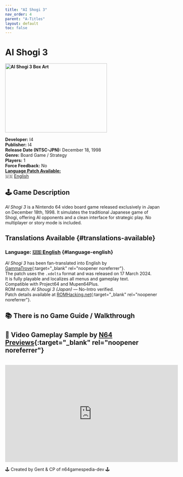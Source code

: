 ```yaml
---
title: "AI Shogi 3"
nav_order: 4
parent: "A-Titles"
layout: default
toc: false
---
```


# AI Shogi 3
<b>
<img src="https://images.launchbox-app.com/a9743204-e4b1-4c39-8a2b-24ae367c9a32.png" alt="AI Shogi 3 Box Art" style="object-fit:cover;width:330px;height:224px"/>
</b>

**Developer:** I4  
**Publisher:** I4  
**Release Date (NTSC-JPN):** December 18, 1998  
**Genre:** Board Game / Strategy  
**Players:** 1  
**Force Feedback:** No  
[**Language Patch Available:**](#translations-available)<br> 
🇺🇸 [English](#language-english)

## 🕹️ Game Description
*AI Shogi 3* is a Nintendo 64 video board game released exclusively in Japan on December 18th, 1998. It simulates the traditional Japanese game of Shogi, offering AI opponents and a clean interface for strategic play. No multiplayer or story mode is included.

## Translations Available {#translations-available}

### Language: [🇺🇸 English](#language-english) {#language-english}
*AI Shogi 3* has been fan-translated into English by [GammaTrove](https://www.romhacking.net/community/8548/){:target="_blank" rel="noopener noreferrer"}.  
The patch uses the `.xdelta` format and was released on 17 March 2024.  
It is fully playable and localizes all menus and gameplay text.  
Compatible with Project64 and Mupen64Plus.  
ROM match: *AI Shougi 3 (Japan)* — No-Intro verified.  
Patch details available at [ROMHacking.net](https://www.romhacking.net/translations/7249/){:target="_blank" rel="noopener noreferrer"}.

## 📚 There is no Game Guide / Walkthrough

## 🎥 Video Gameplay Sample by [N64 Previews](https://www.youtube.com/channel/UCBMuzqWDTcvPeEHaFYgfavQ){:target="_blank" rel="noopener noreferrer"}  
<br />
<iframe width="560" height="315" src="https://www.youtube.com/embed/FmodigwSlFU?start=7" title="AI Shogi 3 – Gameplay Sample by N64 Previews" frameborder="0" allowfullscreen></iframe>

🕹️ Created by Gent & CP of n64gamespedia-dev 🕹️

<!-- Vault Format: n64gamespedia-dev -->
<!-- Protocol Source: _vault-specs/format-protocol.md -->
